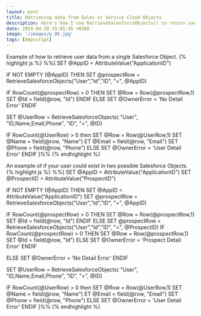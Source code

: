 ```yaml
---
layout: post
title: Retrieving data from Sales or Service Cloud Objects
description: Here's how I use RetrieveSalesforceObjects() to return user data from Sales or Service Cloud... 
date: 2024-04-28 15:01:35 +0300
image: '/images/p_05.jpg'
tags: [Ampscript]
---
```


Example of how to retrieve user data from a single Salesforce Object.
{% highlight js %}
%%[
SET @AppID = AttributeValue("ApplicationID")

IF NOT EMPTY (@AppID) THEN
  SET @prospectRow = RetrieveSalesforceObjects("User","Id","ID", "=", @AppID)

  IF RowCount(@prospectRow) > 0 THEN
    SET @Row = Row(@prospectRow,1)
    SET @Id = field(@row, "Id")
  ENDIF
ELSE
  SET @OwnerError = 'No Detail Error'
ENDIF

SET @UserRow = RetrieveSalesforceObjects(
  "User",
  "ID,Name,Email,Phone",
  "ID", "=", @ID)

IF RowCount(@UserRow) > 0 then 
  SET @Row = Row(@UserRow,1)
  SET @Name = field(@row, "Name")
  ET @Email = field(@row, "Email")
  SET @Phone = field(@row, "Phone")
ELSE
  SET @OwnerError = 'User Detail Error'
ENDIF
]%%
{% endhighlight %}

An example of if your user could exist in two possible Salesforce Objects.
{% highlight js %}
%%[
SET @AppID = AttributeValue("ApplicationID")
SET @ProspectID = AttributeValue("ProspectID")

IF NOT EMPTY (@AppID) THEN
  SET @AppID = AttributeValue("ApplicationID")
  SET @prospectRow = RetrieveSalesforceObjects("User","Id","ID", "=", @AppID)

  IF RowCount(@prospectRow) > 0 THEN
    SET @Row = Row(@prospectRow,1)
    SET @Id = field(@row, "Id")
  ENDIF
ELSE
  SET @prospectRow = RetrieveSalesforceObjects("User","Id","ID", "=", @ProspectID)
  IF RowCount(@prospectRow) > 0 THEN
    SET @Row = Row(@prospectRow,1)
    SET @Id = field(@row, "Id")
  ELSE
    SET @OwnerError = 'Prospect Detail Error'
  ENDIF

ELSE
  SET @OwnerError = 'No Detail Error'
ENDIF


SET @UserRow = RetrieveSalesforceObjects(
  "User",
  "ID,Name,Email,Phone",
  "ID", "=", @ID)

IF RowCount(@UserRow) > 0 then 
  SET @Row = Row(@UserRow,1)
  SET @Name = field(@row, "Name")
  ET @Email = field(@row, "Email")
  SET @Phone = field(@row, "Phone")
ELSE
  SET @OwnerError = 'User Detail Error'
ENDIF
]%%
{% endhighlight %}